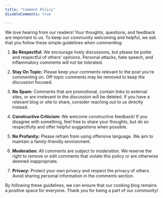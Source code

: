 ```yaml
---
title: "Comment Policy"
disableComments: true

---
```


We love hearing from our readers! Your thoughts, questions, and feedback are important to us. To keep our community welcoming and helpful, we ask that you follow these simple guidelines when commenting:

1. **Be Respectful:** We encourage lively discussions, but please be polite and respectful of others' opinions. Personal attacks, hate speech, and inflammatory comments will not be tolerated.

2. **Stay On Topic:** Please keep your comments relevant to the post you’re commenting on. Off-topic comments may be removed to keep the discussion focused.

3. **No Spam:** Comments that are promotional, contain links to external sites, or are irrelevant to the discussion will be deleted. If you have a relevant blog or site to share, consider reaching out to us directly instead.

4. **Constructive Criticism:** We welcome constructive feedback! If you disagree with something, feel free to share your thoughts, but do so respectfully and offer helpful suggestions when possible.

5. **No Profanity:** Please refrain from using offensive language. We aim to maintain a family-friendly environment.

6. **Moderation:** All comments are subject to moderation. We reserve the right to remove or edit comments that violate this policy or are otherwise deemed inappropriate.

7. **Privacy:** Protect your own privacy and respect the privacy of others. Avoid sharing personal information in the comments section.

By following these guidelines, we can ensure that our cooking blog remains a positive space for everyone. Thank you for being a part of our community!
